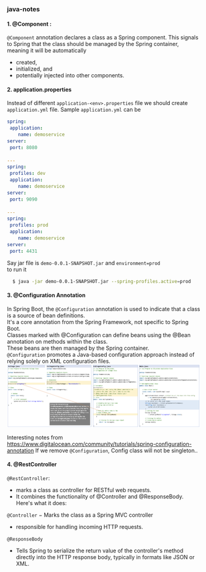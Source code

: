 ### java-notes
#### 1. @Component : 
  `@Component` annotation declares a class as a Spring component. 
  This signals to Spring that the class should be managed by the Spring container, meaning it will be automatically 
  - created, 
  - initialized, and 
  - potentially injected 
  into other components.

#### 2. application.properties
  Instead of different `application-<env>.properties` file we should create `application.yml` file. Sample `application.yml` can be 
  ```yml
spring:
   application:
      name: demoservice
server:
   port: 8080

---
spring:
   profiles: dev
   application:
      name: demoservice
server:
   port: 9090

---
spring: 
   profiles: prod
   application:
      name: demoservice
server: 
   port: 4431
  ```
Say jar file is `demo-0.0.1-SNAPSHOT.jar` and `environment=prod`<br>
to run it<br>
```bash
  $ java -jar demo-0.0.1-SNAPSHOT.jar --spring-profiles.active=prod
```

#### 3. @Configuration Annotation
In Spring Boot, the `@Configuration` annotation is used to indicate that a class is a source of bean definitions.<br>
It's a core annotation from the Spring Framework, not specific to Spring Boot.<br>
Classes marked with @Configuration can define beans using the @Bean annotation on methods within the class.<br>
These beans are then managed by the Spring container.<br>
`@Configuration` promotes a Java-based configuration approach instead of relying solely on XML configuration files.<br>
<img src="config.png">

Interesting notes from https://www.digitalocean.com/community/tutorials/spring-configuration-annotation
If we remove `@Configuration`, Config class will not be singleton..

#### 4. @RestController
`@RestController`:<br>
  - marks a class as controller for RESTful web requests. 
  - It combines the functionality of @Controller and @ResponseBody. Here's what it does:

`@Controller`
  − Marks the class as a Spring MVC controller
  - responsible for handling incoming HTTP requests.

`@ResponseBody`
 - Tells Spring to serialize the return value of the controller's method directly into the HTTP response body, typically in formats like JSON or XML.








